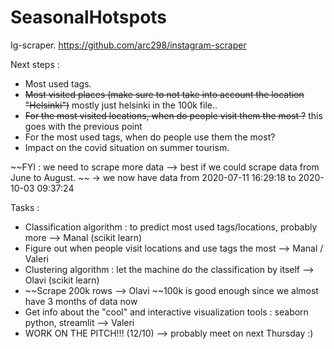# SeasonalHotspots

Ig-scraper.
https://github.com/arc298/instagram-scraper

Next steps : 

- Most used tags.
- ~~Most visited places (make sure to not take into account the location "Helsinki")~~ mostly just helsinki in the 100k file..
- ~~For the most visited locations, when do people visit them the most ?~~ this goes with the previous point
- For the most used tags, when do people use them the most?
- Impact on the covid situation on summer tourism.

~~FYI : we need to scrape more data --> best if we could scrape data from June to August. ~~
  -> we now have data from 2020-07-11 16:29:18 to 2020-10-03 09:37:24

Tasks :

- Classification algorithm : to predict most used tags/locations, probably more --> Manal (scikit learn)
- Figure out when people visit locations and use tags the most --> Manal / Valeri 
- Clustering algorithm : let the machine do the classification by itself --> Olavi (scikit learn)
- ~~Scrape 200k rows --> Olavi ~~100k is good enough since we almost have 3 months of data now
- Get info about the "cool" and interactive visualization tools : seaborn python, streamlit --> Valeri 
- WORK ON THE PITCH!!! (12/10) --> probably meet on next Thursday :)
